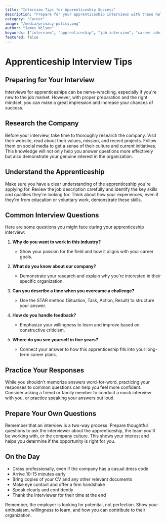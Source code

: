 ```yaml
---
title: "Interview Tips for Apprenticeship Success"
description: "Prepare for your apprenticeship interviews with these helpful tips and strategies"
category: "Career"
image: "/media/privacy-policy.png"
author: "James Wilson"
keywords: ["interview", "apprenticeship", "job interview", "career advice", "preparation"]
featured: false
---
```


# Apprenticeship Interview Tips

## Preparing for Your Interview

Interviews for apprenticeships can be nerve-wracking, especially if you're new to the job market. However, with proper preparation and the right mindset, you can make a great impression and increase your chances of success.

## Research the Company

Before your interview, take time to thoroughly research the company. Visit their website, read about their values, mission, and recent projects. Follow them on social media to get a sense of their culture and current initiatives. This knowledge will not only help you answer questions more effectively but also demonstrate your genuine interest in the organization.

## Understand the Apprenticeship

Make sure you have a clear understanding of the apprenticeship you're applying for. Review the job description carefully and identify the key skills and qualities they're looking for. Think about how your experiences, even if they're from education or voluntary work, demonstrate these skills.

## Common Interview Questions

Here are some questions you might face during your apprenticeship interview:

1. **Why do you want to work in this industry?**
   - Show your passion for the field and how it aligns with your career goals.

2. **What do you know about our company?**
   - Demonstrate your research and explain why you're interested in their specific organization.

3. **Can you describe a time when you overcame a challenge?**
   - Use the STAR method (Situation, Task, Action, Result) to structure your answer.

4. **How do you handle feedback?**
   - Emphasize your willingness to learn and improve based on constructive criticism.

5. **Where do you see yourself in five years?**
   - Connect your answer to how this apprenticeship fits into your long-term career plans.

## Practice Your Responses

While you shouldn't memorize answers word-for-word, practicing your responses to common questions can help you feel more confident. Consider asking a friend or family member to conduct a mock interview with you, or practice speaking your answers out loud.

## Prepare Your Own Questions

Remember that an interview is a two-way process. Prepare thoughtful questions to ask the interviewer about the apprenticeship, the team you'll be working with, or the company culture. This shows your interest and helps you determine if the opportunity is right for you.

## On the Day

- Dress professionally, even if the company has a casual dress code
- Arrive 10-15 minutes early
- Bring copies of your CV and any other relevant documents
- Make eye contact and offer a firm handshake
- Speak clearly and confidently
- Thank the interviewer for their time at the end

Remember, the employer is looking for potential, not perfection. Show your enthusiasm, willingness to learn, and how you can contribute to their organization.
